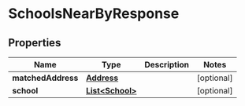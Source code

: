 
# SchoolsNearByResponse

## Properties
Name | Type | Description | Notes
------------ | ------------- | ------------- | -------------
**matchedAddress** | [**Address**](Address.md) |  |  [optional]
**school** | [**List&lt;School&gt;**](School.md) |  |  [optional]



